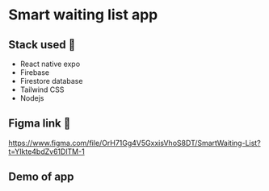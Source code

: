 # Smart waiting list app



## Stack used 🚀

- React native expo
- Firebase
- Firestore database
- Tailwind CSS
- Nodejs

## Figma link 💅
https://www.figma.com/file/OrH71Gg4V5GxxisVhoS8DT/SmartWaiting-List?t=YIkte4bdZv61DlTM-1

## Demo of app





